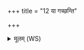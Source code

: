 +++
title = "12 या गच्छन्ति"

+++
<details><summary>मूलम् (WS)</summary>

या गच्छन्ति जनञ्जनमिच्छन्तीः प्रयुतं बहु । वहु  
तासां श्वन्वतीनामिन्द्रो अपि कृतच्छिरः ॥ १४ ॥
</details>